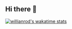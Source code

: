 ## Hi there 👋

[![willianrod's wakatime stats](https://github-readme-stats.vercel.app/api/wakatime?username=jidohyun)]((https://velog.io/@do-hyun123/posts))
